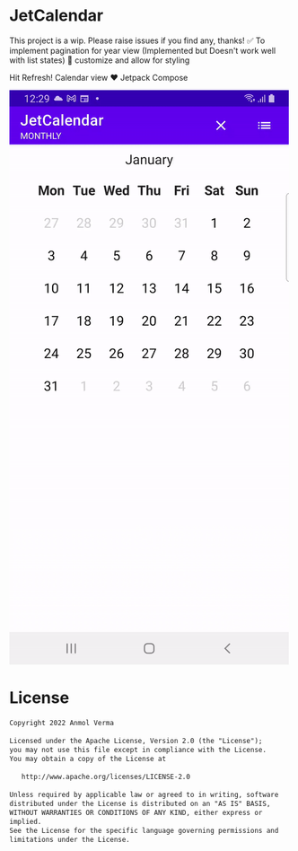 # JetCalendar 

This project is a wip. Please raise issues if you find any, thanks!
✅ To implement pagination for year view (Implemented but Doesn't work well with list states)
🚧 customize and allow for styling

Hit Refresh! Calendar view ❤️ Jetpack Compose

<img src="art/art1.gif" />


License
=======
    Copyright 2022 Anmol Verma

    Licensed under the Apache License, Version 2.0 (the "License");
    you may not use this file except in compliance with the License.
    You may obtain a copy of the License at

       http://www.apache.org/licenses/LICENSE-2.0

    Unless required by applicable law or agreed to in writing, software
    distributed under the License is distributed on an "AS IS" BASIS,
    WITHOUT WARRANTIES OR CONDITIONS OF ANY KIND, either express or implied.
    See the License for the specific language governing permissions and
    limitations under the License.
